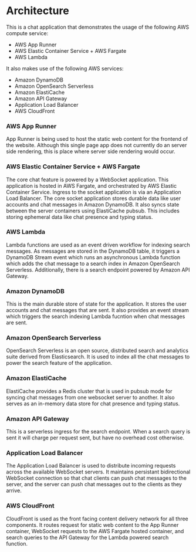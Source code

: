 # Architecture

This is a chat application that demonstrates the usage of the following AWS compute service:

- AWS App Runner
- AWS Elastic Container Service + AWS Fargate
- AWS Lambda

It also makes use of the following AWS services:

- Amazon DynamoDB
- Amazon OpenSearch Serverless
- Amazon ElastiCache
- Amazon API Gateway
- Application Load Balancer
- AWS CloudFront


### AWS App Runner

App Runner is being used to host the static web content for the frontend of the website. Although this single page app does not currently do an server side rendering, this is place where server side rendering would occur.

### AWS Elastic Container Service + AWS Fargate

The core chat feature is powered by a WebSocket application. This
application is hosted in AWS Fargate, and orchestrated by AWS Elastic Container Service. Ingress to the socket application is via an Application Load Balancer. The core socket application stores durable data like user accounts and chat messages in Amazon DynamoDB. It also syncs state between the server containers using ElastiCache pubsub. This includes storing ephemeral data like chat presence and typing status.

### AWS Lambda

Lambda functions are used as an event driven workflow for indexing search messages. As messages are stored in the DynamoDB table, it triggers a DynamoDB Stream event which runs an asynchronous Lambda function which adds the chat message to a search index in Amazon OpenSearch Serverless. Additionally, there is a search endpoint powered by Amazon API Gateway.

### Amazon DynamoDB

This is the main durable store of state for the application. It stores the user accounts and chat messages that are sent. It also provides an event stream which triggers the search indexing Lambda fucntion when chat messages are sent.

### Amazon OpenSearch Serverless

OpenSearch Serverless is an open source, distributed search and analytics suite derived from Elasticsearch. It is used to index all the chat messages to power the search feature of the application.

### Amazon ElastiCache

ElastiCache provides a Redis cluster that is used in pubsub mode for syncing chat messages from one websocket server to another. It also serves as an in-memory data store for chat presence and typing status.

### Amazon API Gateway

This is a serverless ingress for the search endpoint. When a search query is sent it will charge per request sent, but have no overhead cost otherwise.

### Application Load Balancer

The Application Load Balancer is used to distribute incoming requests across the available WebSocket servers. It maintains persistant bidirectional WebSocket connection so that chat clients can push chat messages to the server, and the server can push chat messages out to the clients as they arrive.

### AWS CloudFront

CloudFront is used as the front facing content delivery network for all three components. It routes request for static web content to the App Runner container, WebSocket requests to the AWS Fargate hosted container, and search queries to the API Gateway for the Lambda powered search function.